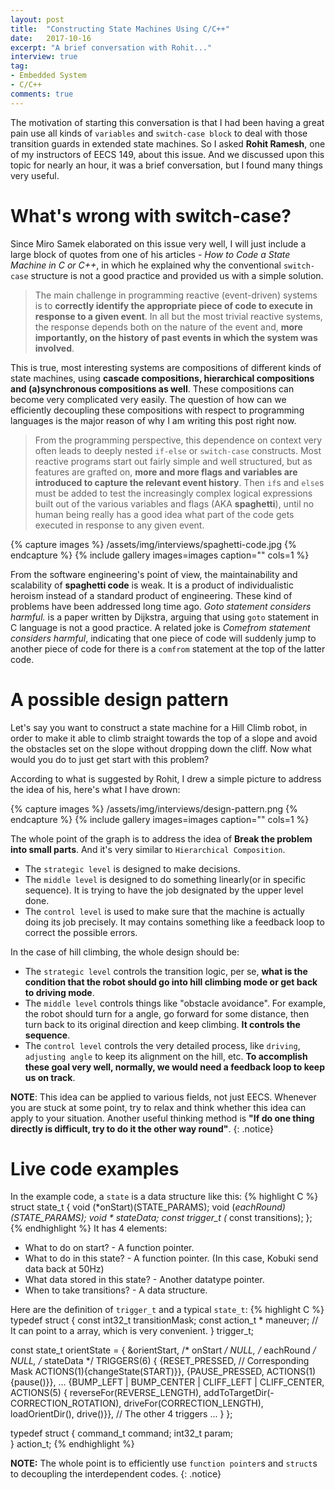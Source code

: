 ```yaml
---
layout: post
title:  "Constructing State Machines Using C/C++"
date:   2017-10-16
excerpt: "A brief conversation with Rohit..."
interview: true
tag:
- Embedded System
- C/C++
comments: true
---
```


The motivation of starting this conversation is that I had been having a great pain use all kinds of `variables` and `switch-case block` to deal with those transition guards in extended state machines. So I asked **Rohit Ramesh**, one of my instructors of EECS 149, about this issue. And we discussed upon this topic for nearly an hour, it was a brief conversation, but I found many things very useful.

# What's wrong with switch-case?
Since Miro Samek elaborated on this issue very well, I will just include a large block of quotes from one of his articles - *How to Code a State Machine in C or C++*, in which he explained why the conventional `switch-case` structure is not a good practice and provided us with a simple solution.

> The main challenge in programming reactive (event-driven) systems is to **correctly identify the appropriate piece of code to execute in response to a given event**. In all but the most trivial reactive systems, the response depends both on the nature of the event and, **more importantly, on the history of past events in which the system was involved**.

This is true, most interesting systems are compositions of different kinds of state machines, using **cascade compositions, hierarchical compositions and (a)synchronous compositions as well**. These compositions can become very complicated very easily. The question of how can we efficiently decoupling these compositions with respect to programming languages is the major reason of why I am writing this post right now.

> From the programming perspective, this dependence on context very often leads to deeply nested `if-else` or `switch-case` constructs. Most reactive programs start out fairly simple and well structured, but as features are grafted on, **more and more flags and variables are introduced to capture the relevant event history**. Then `if`s and `else`s must be added to test the increasingly complex logical expressions built out of the various variables and flags (AKA **spaghetti**), until no human being really has a good idea what part of the code gets executed in response to any given event.

{% capture images %}
/assets/img/interviews/spaghetti-code.jpg
{% endcapture %}
{% include gallery images=images caption="" cols=1 %}

From the software engineering's point of view, the maintainability and scalability of **spaghetti code** is weak. It is a product of individualistic heroism instead of a standard product of engineering. These kind of problems have been addressed long time ago. *Goto statement considers harmful.* is a paper written by Dijkstra, arguing that using `goto` statement in C language is not a good practice. A related joke is *Comefrom statement considers harmful*, indicating that one piece of code will suddenly jump to another piece of code for there is a `comfrom` statement at the top of the latter code.

# A possible design pattern

Let's say you want to construct a state machine for a Hill Climb robot, in order to make it able to climb straight towards the top of a slope and avoid the obstacles set on the slope without dropping down the cliff. Now what would you do to just get start with this problem?

According to what is suggested by Rohit, I drew a simple picture to address the idea of his, here's what I have drown:

{% capture images %}
/assets/img/interviews/design-pattern.png
{% endcapture %}
{% include gallery images=images caption="" cols=1 %}

The whole point of the graph is to address the idea of **Break the problem into small parts**. And it's very similar to `Hierarchical Composition`.

* The `strategic level` is designed to make decisions.
* The `middle level` is designed to do something linearly(or in specific sequence). It is trying to have the job designated by the upper level done.
* The `control level` is used to make sure that the machine is actually doing its job precisely. It may contains something like a feedback loop to correct the possible errors. 

In the case of hill climbing, the whole design should be:
* The `strategic level` controls the transition logic, per se, **what is the condition that the robot should go into hill climbing mode or get back to driving mode**.
* The `middle level` controls things like "obstacle avoidance". For example, the robot should turn for a angle, go forward for some distance, then turn back to its original direction and keep climbing. **It controls the sequence**.
* The `control level` controls the very detailed process, like `driving`, `adjusting angle` to keep its alignment on the hill, etc. **To accomplish these goal very well, normally, we would need a feedback loop to keep us on track**.

**NOTE**: This idea can be applied to various fields, not just EECS. Whenever you are stuck at some point, try to relax and think whether this idea can apply to your situation. Another useful thinking method is **"If do one thing directly is difficult, try to do it the other way round"**.
{: .notice}

# Live code examples
In the example code, a `state` is a data structure like this:
{% highlight C %}
struct state_t {
	void (*onStart)(STATE_PARAMS);
	void (*eachRound)(STATE_PARAMS);
    	void * stateData;
	const trigger_t (* const transitions);
};
{% endhighlight %}
It has 4 elements:

* What to do on start? - A function pointer.
* What to do in this state? - A function pointer. (In this case, Kobuki send data back at 50Hz)
* What data stored in this state? - Another datatype pointer.
* When to take transitions? - A data structure.

Here are the definition of `trigger_t` and a typical `state_t`:
{% highlight C %}
typedef struct {
	const int32_t transitionMask;
	const action_t * maneuver; // It can point to a array, which is very convenient.
} trigger_t;

const state_t orientState = {
	&orientStart, /* onStart */
	NULL, /* eachRound */ 
	NULL, /* stateData */
	TRIGGERS(6) {
		{RESET_PRESSED, // Corresponding Mask
			ACTIONS(1){changeState(START)}},
		{PAUSE_PRESSED,
			ACTIONS(1){pause()}},
		...
		{BUMP_LEFT | BUMP_CENTER | CLIFF_LEFT | CLIFF_CENTER,
			ACTIONS(5) {
				reverseFor(REVERSE_LENGTH),
				addToTargetDir(-CORRECTION_ROTATION),
				driveFor(CORRECTION_LENGTH),
				loadOrientDir(),
				drive()}},
		// The other 4 triggers
		...
	}
};

typedef struct {
	command_t command;
	int32_t   param;	
} action_t;
{% endhighlight %}

**NOTE:** The whole point is to efficiently use `function pointer`s and `struct`s to decoupling the interdependent codes.
{: .notice}